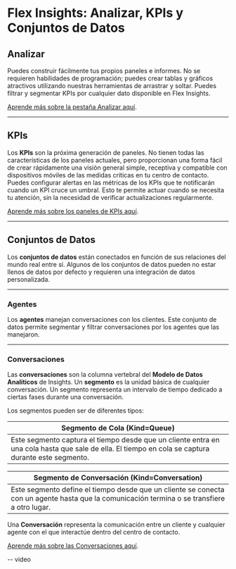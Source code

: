 # Flex Insights: Analizar, KPIs y Conjuntos de Datos

## Analizar

Puedes construir fácilmente tus propios paneles e informes. No se requieren habilidades de programación; puedes crear tablas y gráficos atractivos utilizando nuestras herramientas de arrastrar y soltar. Puedes filtrar y segmentar KPIs por cualquier dato disponible en Flex Insights.

[Aprende más sobre la pestaña Analizar aquí](enlace).

---

## KPIs

Los **KPIs** son la próxima generación de paneles. No tienen todas las características de los paneles actuales, pero proporcionan una forma fácil de crear rápidamente una visión general simple, receptiva y compatible con dispositivos móviles de las medidas críticas en tu centro de contacto. Puedes configurar alertas en las métricas de los KPIs que te notificarán cuando un KPI cruce un umbral. Esto te permite actuar cuando se necesita tu atención, sin la necesidad de verificar actualizaciones regularmente.

[Aprende más sobre los paneles de KPIs aquí](enlace).

---

## Conjuntos de Datos

Los **conjuntos de datos** están conectados en función de sus relaciones del mundo real entre sí. Algunos de los conjuntos de datos pueden no estar llenos de datos por defecto y requieren una integración de datos personalizada.

---

### Agentes

Los **agentes** manejan conversaciones con los clientes. Este conjunto de datos permite segmentar y filtrar conversaciones por los agentes que las manejaron.

---

### Conversaciones

Las **conversaciones** son la columna vertebral del **Modelo de Datos Analíticos** de Insights. Un **segmento** es la unidad básica de cualquier conversación. Un segmento representa un intervalo de tiempo dedicado a ciertas fases durante una conversación.

Los segmentos pueden ser de diferentes tipos:

| **Segmento de Cola (Kind=Queue)** |
|-----------------------------------|
| Este segmento captura el tiempo desde que un cliente entra en una cola hasta que sale de ella. El tiempo en cola se captura durante este segmento. |

| **Segmento de Conversación (Kind=Conversation)** |
|-------------------------------------------------|
| Este segmento define el tiempo desde que un cliente se conecta con un agente hasta que la comunicación termina o se transfiere a otro lugar. |

Una **Conversación** representa la comunicación entre un cliente y cualquier agente con el que interactúe dentro del centro de contacto.

[Aprende más sobre las Conversaciones aquí](enlace).


-- video

